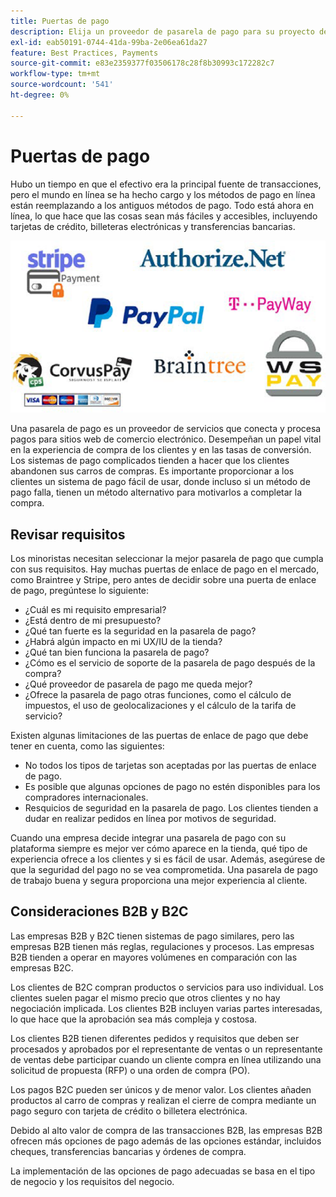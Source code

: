 ```yaml
---
title: Puertas de pago
description: Elija un proveedor de pasarela de pago para su proyecto de comercio electrónico en función de las necesidades de su empresa.
exl-id: eab50191-0744-41da-99ba-2e06ea61da27
feature: Best Practices, Payments
source-git-commit: e83e2359377f03506178c28f8b30993c172282c7
workflow-type: tm+mt
source-wordcount: '541'
ht-degree: 0%

---
```


# Puertas de pago

Hubo un tiempo en que el efectivo era la principal fuente de transacciones, pero el mundo en línea se ha hecho cargo y los métodos de pago en línea están reemplazando a los antiguos métodos de pago. Todo está ahora en línea, lo que hace que las cosas sean más fáciles y accesibles, incluyendo tarjetas de crédito, billeteras electrónicas y transferencias bancarias.

![Logotipos de proveedor de puerta de enlace de pago](../../assets/playbooks/payment-gateways.png)

Una pasarela de pago es un proveedor de servicios que conecta y procesa pagos para sitios web de comercio electrónico. Desempeñan un papel vital en la experiencia de compra de los clientes y en las tasas de conversión. Los sistemas de pago complicados tienden a hacer que los clientes abandonen sus carros de compras. Es importante proporcionar a los clientes un sistema de pago fácil de usar, donde incluso si un método de pago falla, tienen un método alternativo para motivarlos a completar la compra.

## Revisar requisitos

Los minoristas necesitan seleccionar la mejor pasarela de pago que cumpla con sus requisitos. Hay muchas puertas de enlace de pago en el mercado, como Braintree y Stripe, pero antes de decidir sobre una puerta de enlace de pago, pregúntese lo siguiente:

- ¿Cuál es mi requisito empresarial?
- ¿Está dentro de mi presupuesto?
- ¿Qué tan fuerte es la seguridad en la pasarela de pago?
- ¿Habrá algún impacto en mi UX/IU de la tienda?
- ¿Qué tan bien funciona la pasarela de pago?
- ¿Cómo es el servicio de soporte de la pasarela de pago después de la compra?
- ¿Qué proveedor de pasarela de pago me queda mejor?
- ¿Ofrece la pasarela de pago otras funciones, como el cálculo de impuestos, el uso de geolocalizaciones y el cálculo de la tarifa de servicio?

Existen algunas limitaciones de las puertas de enlace de pago que debe tener en cuenta, como las siguientes:

- No todos los tipos de tarjetas son aceptadas por las puertas de enlace de pago.
- Es posible que algunas opciones de pago no estén disponibles para los compradores internacionales.
- Resquicios de seguridad en la pasarela de pago. Los clientes tienden a dudar en realizar pedidos en línea por motivos de seguridad.

Cuando una empresa decide integrar una pasarela de pago con su plataforma siempre es mejor ver cómo aparece en la tienda, qué tipo de experiencia ofrece a los clientes y si es fácil de usar. Además, asegúrese de que la seguridad del pago no se vea comprometida. Una pasarela de pago de trabajo buena y segura proporciona una mejor experiencia al cliente.

## Consideraciones B2B y B2C

Las empresas B2B y B2C tienen sistemas de pago similares, pero las empresas B2B tienen más reglas, regulaciones y procesos. Las empresas B2B tienden a operar en mayores volúmenes en comparación con las empresas B2C.

Los clientes de B2C compran productos o servicios para uso individual. Los clientes suelen pagar el mismo precio que otros clientes y no hay negociación implicada. Los clientes B2B incluyen varias
partes interesadas, lo que hace que la aprobación sea más compleja y costosa.

Los clientes B2B tienen diferentes pedidos y requisitos que deben ser procesados y aprobados por el representante de ventas o un representante de ventas debe participar cuando un cliente compra en línea utilizando una solicitud de propuesta (RFP) o una orden de compra (PO).

Los pagos B2C pueden ser únicos y de menor valor. Los clientes añaden productos al carro de compras y realizan el cierre de compra mediante un pago seguro con tarjeta de crédito o billetera electrónica.

Debido al alto valor de compra de las transacciones B2B, las empresas B2B ofrecen más opciones de pago además de las opciones estándar, incluidos cheques, transferencias bancarias y órdenes de compra.

La implementación de las opciones de pago adecuadas se basa en el tipo de negocio y los requisitos del negocio.
